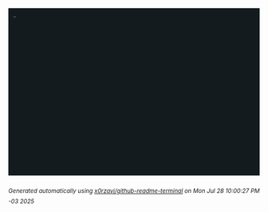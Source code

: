 <div align="justify">
<picture>
    <source media="(prefers-color-scheme: dark)" srcset="./output.gif">
    <source media="(prefers-color-scheme: light)" srcset="./output.gif">
    <img alt="GIFOS" src="output.gif">
</picture>

<sub><i>Generated automatically using [x0rzavi/github-readme-terminal](https://github.com/x0rzavi/github-readme-terminal) on Mon Jul 28 10:00:27 PM -03 2025</i></sub>

<!-- <details>
<summary>More details</summary>

</details> -->
</div>

<!-- Image deletion URL: NONE -->